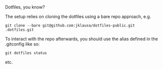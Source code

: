 Dotfiles, you know? 

The setup relies on cloning the dotfiles using a bare repo approach, e.g. 

```
git clone --bare git@github.com:jklausa/dotfiles-public.git .dotfiles.git
```

To interact with the repo afterwards, you should use the alias defined in the
.gitconfig like so:

```
git dotfiles status
```

etc.
